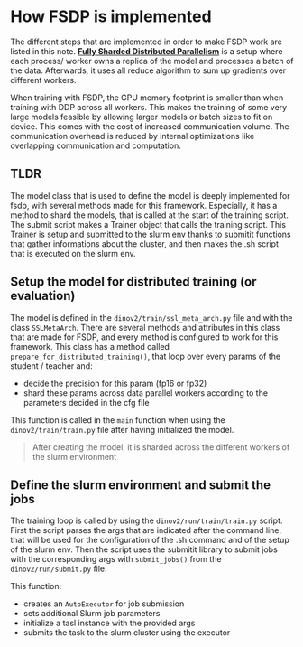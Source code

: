 # How FSDP is implemented

The different steps that are implemented in order to make FSDP work are listed in this note.
**[Fully Sharded Distributed Parallelism](https://pytorch.org/tutorials/intermediate/FSDP_tutorial.html)** is a setup where each process/ worker owns a replica of the model and processes a batch of the data. Afterwards, it uses all reduce algorithm to sum up gradients over different workers.

When training with FSDP, the GPU memory footprint is smaller than when training with DDP across all workers. This makes the training of some very large models feasible by allowing larger models or batch sizes to fit on device. This comes with the cost of increased communication volume. The communication overhead is reduced by internal optimizations like overlapping communication and computation.

## TLDR

The model class that is used to define the model is deeply implemented for fsdp, with several methods made for this framework. Especially, it has a method to shard the models, that is called at the start of the training script.
The submit script makes a Trainer object that calls the training script. This Trainer is setup and submitted to the slurm env thanks to submitit functions that gather informations about the cluster, and then makes the .sh script that is executed on the slurm env.

## Setup the model for distributed training (or evaluation)

The model is defined in the `dinov2/train/ssl_meta_arch.py` file and with the class `SSLMetaArch`.
There are several methods and attributes in this class that are made for FSDP, and every method is configured to work for this framework.
This class has a method called `prepare_for_distributed_training()`, that loop over every params of the student / teacher and:

- decide the precision for this param (fp16 or fp32)
- shard these params across data parallel workers according to the parameters decided in the cfg file

This function is called in the `main` function when using the `dinov2/train/train.py` file after having initialized the model.
> After creating the model, it is sharded across the different workers of the slurm environment

## Define the slurm environment and submit the jobs

The training loop is called by using the `dinov2/run/train/train.py` script.
First the script parses the args that are indicated after the command line, that will be used for the configuration of the .sh command and of the setup of the slurm env.
Then the script uses the submitit library to submit jobs with the corresponding args with `submit_jobs()` from the `dinov2/run/submit.py` file.

This function:

- creates an `AutoExecutor` for job submission
- sets additional Slurm job parameters
- initialize a tasl instance with the provided args
- submits the task to the slurm cluster using the executor
